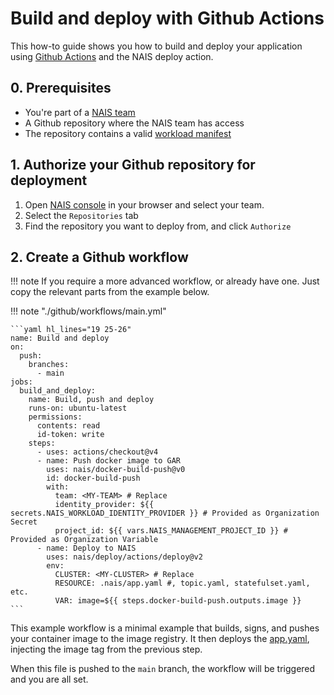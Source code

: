 # Build and deploy with Github Actions

This how-to guide shows you how to build and deploy your application using [Github Actions](https://help.github.com/en/actions/automating-your-workflow-with-github-actions) and the NAIS deploy action.

## 0. Prerequisites

- You're part of a [NAIS team](./team.md)
- A Github repository where the NAIS team has access
- The repository contains a valid [workload manifest](../explanation/workloads/README.md)

## 1. Authorize your Github repository for deployment

1. Open [NAIS console](https://console.<<tenant()>>.cloud.nais.io) in your browser and select your team.
2. Select the `Repositories` tab
3. Find the repository you want to deploy from, and click `Authorize`

## 2. Create a Github workflow

!!! note 
    If you require a more advanced workflow, or already have one. Just copy the relevant parts from the example below.

!!! note "./github/workflows/main.yml"

    ```yaml hl_lines="19 25-26"
    name: Build and deploy
    on:
      push:
        branches:
          - main
    jobs:
      build_and_deploy:
        name: Build, push and deploy
        runs-on: ubuntu-latest
        permissions:
          contents: read
          id-token: write
        steps:
          - uses: actions/checkout@v4
          - name: Push docker image to GAR
            uses: nais/docker-build-push@v0
            id: docker-build-push
            with:
              team: <MY-TEAM> # Replace
              identity_provider: ${{ secrets.NAIS_WORKLOAD_IDENTITY_PROVIDER }} # Provided as Organization Secret
              project_id: ${{ vars.NAIS_MANAGEMENT_PROJECT_ID }} # Provided as Organization Variable
          - name: Deploy to NAIS
            uses: nais/deploy/actions/deploy@v2
            env:
              CLUSTER: <MY-CLUSTER> # Replace
              RESOURCE: .nais/app.yaml #, topic.yaml, statefulset.yaml, etc.
              VAR: image=${{ steps.docker-build-push.outputs.image }}
    ```

This example workflow is a minimal example that builds, signs, and pushes your container image to the image registry.
It then deploys the [app.yaml](../reference/application-spec.md), injecting the image tag from the previous step.

When this file is pushed to the `main` branch, the workflow will be triggered and you are all set.
